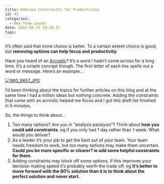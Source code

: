 ```yaml
---
title: Embrace Constraints for Productivity
id: 43
categories:
  - New Team Leader
date: 2015-04-23 19:38:37
tags:
---
```


It’s often said that more choice is better. To a certain extent choice is good, but **removing options can help focus and productivity**.

Have you heard of an [Acrostic](http://en.wikipedia.org/wiki/Acrostic)? It’s a word I hadn’t come across for a long time. It’s a simple concept though. The first letter of each line spells out a word or message. Here’s an example...

[![IMG_9857_JPG](http://162.144.28.164/~writtep3/leadtechie/wp-content/uploads/2015/04/IMG_9857_JPG.jpg)](http://162.144.28.164/~writtep3/leadtechie/wp-content/uploads/2015/04/IMG_9857_JPG.jpg)

I’d been thinking about the topics for further articles on this blog and at the same time I had a million ideas but nothing concrete. Adding the constraints that come with an acrostic helped me focus and I got this draft list finished in 5 minutes.

So, the things to think about…

1.  Too many options? Are you in “analysis paralysis”? Think about **how you could add constraints**. eg if you only had 1 day rather than 1 week. What would you deliver?
2.  As a leader it’s your job to get the best out of your team. Your team needs freedom to work, but too many options may make them uncertain. **Could you be more specific or clearer? ie add some helpful constraints for them.**
3.  Adding constraints may block off some options. If this improves your decision making speed it’s probably worth the trade off. eg **It’s better to move forward with the 80% solution than it is to think about the perfect solution and never start.**